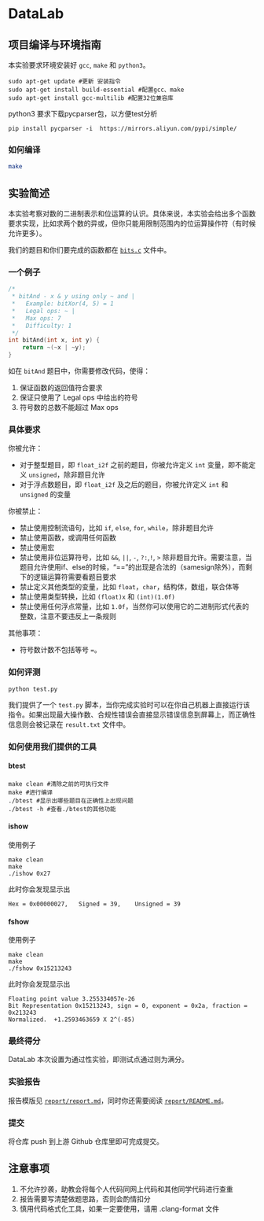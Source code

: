 # DataLab

## 项目编译与环境指南

本实验要求环境安装好 `gcc`, `make` 和 `python3`。
```
sudo apt-get update #更新 安装指令
sudo apt-get install build-essential #配置gcc、make
sudo apt-get install gcc-multilib #配置32位兼容库
```
python3 要求下载pycparser包，以方便test分析
```
pip install pycparser -i  https://mirrors.aliyun.com/pypi/simple/
```

<!-- TODO: 到底要安装哪些，在哪个系统上做过测试？ -->

### 如何编译

```bash
make
```

## 实验简述

本实验考察对数的二进制表示和位运算的认识。具体来说，本实验会给出多个函数要求实现，比如求两个数的异或，但你只能用限制范围内的位运算操作符（有时候允许更多）。

我们的题目和你们要完成的函数都在 [`bits.c`](./bits.c) 文件中。

### 一个例子

```c
/* 
 * bitAnd - x & y using only ~ and |
 *   Example: bitXor(4, 5) = 1
 *   Legal ops: ~ |
 *   Max ops: 7
 *   Difficulty: 1
 */
int bitAnd(int x, int y) {
    return ~(~x | ~y);
}
```

如在 `bitAnd` 题目中，你需要修改代码，使得：

1. 保证函数的返回值符合要求
2. 保证只使用了 Legal ops 中给出的符号
3. 符号数的总数不能超过 Max ops

### 具体要求

你被允许：

- 对于整型题目，即 `float_i2f` 之前的题目，你被允许定义 `int` 变量，即不能定义 `unsigned`，除非题目允许
- 对于浮点数题目，即 `float_i2f` 及之后的题目，你被允许定义 `int` 和 `unsigned` 的变量

你被禁止：

- 禁止使用控制流语句，比如 `if`, `else`, `for`, `while`，除非题目允许
- 禁止使用函数，或调用任何函数
- 禁止使用宏
- 禁止使用非位运算符号，比如 `&&`, `||`, `-`, `?:`,`!`, `>` 除非题目允许。需要注意，当题目允许使用if、else的时候，“==”的出现是合法的（samesign除外），而剩下的逻辑运算符需要看题目要求
- 禁止定义其他类型的变量，比如 `float`，`char`，结构体，数组，联合体等
- 禁止使用类型转换，比如 `(float)x` 和 `(int)(1.0f)`
- 禁止使用任何浮点常量，比如 `1.0f`，当然你可以使用它的二进制形式代表的整数，注意不要违反上一条规则

<!-- TODO: 允许创建 unsigned 的变量吗，你考虑了吗，原 lab 里是禁止的 -->

其他事项：

- 符号数计数不包括等号 `=`。

### 如何评测

```
python test.py
```

我们提供了一个 `test.py` 脚本，当你完成实验时可以在你自己机器上直接运行该指令。如果出现最大操作数、合规性错误会直接显示错误信息到屏幕上，而正确性信息则会被记录在 `result.txt` 文件中。

### 如何使用我们提供的工具

#### btest

<!-- TODO: -->
```
make clean #清除之前的可执行文件
make #进行编译
./btest #显示出哪些题目在正确性上出现问题
./btest -h #查看./btest的其他功能
```

#### ishow
使用例子
<!-- TODO: -->
```
make clean
make
./ishow 0x27
```
此时你会发现显示出
```
Hex = 0x00000027,	Signed = 39,	Unsigned = 39
```
#### fshow
使用例子
<!-- TODO: -->
```
make clean
make
./fshow 0x15213243
```
此时你会发现显示出
```
Floating point value 3.255334057e-26
Bit Representation 0x15213243, sign = 0, exponent = 0x2a, fraction = 0x213243
Normalized.  +1.2593463659 X 2^(-85)
```

### 最终得分

DataLab 本次设置为通过性实验，即测试点通过则为满分。

### 实验报告

报告模版见 [`report/report.md`](report/report.md)，同时你还需要阅读 [`report/README.md`](report/README.md)。

### 提交

将仓库 push 到上游 Github 仓库里即可完成提交。

## 注意事项

1. 不允许抄袭，助教会将每个人代码同网上代码和其他同学代码进行查重
2. 报告需要写清楚做题思路，否则会酌情扣分
3. 慎用代码格式化工具，如果一定要使用，请用 .clang-format 文件

<!-- TODO: 我们统一一下代码格式化的格式，用 .clang-format 里的，如果你不知道怎么用，你就把自动格式化关了 -->
